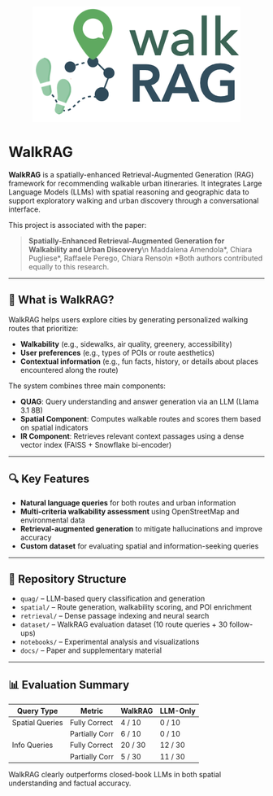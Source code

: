 <p align="center">
    <img src="logo_walkrag.png" alt="walkRAG Logo">
</p>

# WalkRAG

**WalkRAG** is a spatially-enhanced Retrieval-Augmented Generation (RAG) framework for recommending walkable urban itineraries. It integrates Large Language Models (LLMs) with spatial reasoning and geographic data to support exploratory walking and urban discovery through a conversational interface.

This project is associated with the paper:

> **Spatially-Enhanced Retrieval-Augmented Generation for Walkability and Urban Discovery**\n
> Maddalena Amendola*, Chiara Pugliese*, Raffaele Perego, Chiara Renso\n
> *Both authors contributed equally to this research.

---

## 🚶 What is WalkRAG?

WalkRAG helps users explore cities by generating personalized walking routes that prioritize:

* **Walkability** (e.g., sidewalks, air quality, greenery, accessibility)
* **User preferences** (e.g., types of POIs or route aesthetics)
* **Contextual information** (e.g., fun facts, history, or details about places encountered along the route)

The system combines three main components:

* **QUAG**: Query understanding and answer generation via an LLM (Llama 3.1 8B)
* **Spatial Component**: Computes walkable routes and scores them based on spatial indicators
* **IR Component**: Retrieves relevant context passages using a dense vector index (FAISS + Snowflake bi-encoder)

---

## 🔍 Key Features

* **Natural language queries** for both routes and urban information
* **Multi-criteria walkability assessment** using OpenStreetMap and environmental data
* **Retrieval-augmented generation** to mitigate hallucinations and improve accuracy
* **Custom dataset** for evaluating spatial and information-seeking queries

---

## 📂 Repository Structure

* `quag/` – LLM-based query classification and generation
* `spatial/` – Route generation, walkability scoring, and POI enrichment
* `retrieval/` – Dense passage indexing and neural search
* `dataset/` – WalkRAG evaluation dataset (10 route queries + 30 follow-ups)
* `notebooks/` – Experimental analysis and visualizations
* `docs/` – Paper and supplementary material

---

## 📊 Evaluation Summary

| Query Type      | Metric         | WalkRAG | LLM-Only |
| --------------- | -------------- | ------- | -------- |
| Spatial Queries | Fully Correct  | 4 / 10  | 0 / 10   |
|                 | Partially Corr | 6 / 10  | 0 / 10   |
| Info Queries    | Fully Correct  | 20 / 30 | 12 / 30  |
|                 | Partially Corr | 5 / 30  | 11 / 30  |

WalkRAG clearly outperforms closed-book LLMs in both spatial understanding and factual accuracy.

